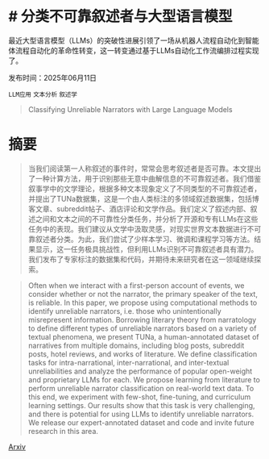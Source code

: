 # # 分类不可靠叙述者与大型语言模型
最近大型语言模型（LLMs）的突破性进展引领了一场从机器人流程自动化到智能体流程自动化的革命性转变，这一转变通过基于LLMs自动化工作流编排过程实现了。

发布时间：2025年06月11日

`LLM应用` `文本分析` `叙述学`

> Classifying Unreliable Narrators with Large Language Models

# 摘要

> 当我们阅读第一人称叙述的事件时，常常会思考叙述者是否可靠。本文提出了一种计算方法，用于识别那些无意中曲解信息的不可靠叙述者。我们借鉴叙事学中的文学理论，根据多种文本现象定义了不同类型的不可靠叙述者，并提出了TUNa数据集，这是一个由人类标注的多领域叙述数据集，包括博客文章、subreddit帖子、酒店评论和文学作品。我们定义了叙述内部、叙述之间和文本之间的不可靠性分类任务，并分析了开源和专有LLMs在这些任务中的表现。我们建议从文学中汲取灵感，对现实世界文本数据进行不可靠叙述者分类。为此，我们尝试了少样本学习、微调和课程学习等方法。结果显示，这一任务极具挑战性，但利用LLMs识别不可靠叙述者具有潜力。我们发布了专家标注的数据集和代码，并期待未来研究者在这一领域继续探索。

> Often when we interact with a first-person account of events, we consider whether or not the narrator, the primary speaker of the text, is reliable. In this paper, we propose using computational methods to identify unreliable narrators, i.e. those who unintentionally misrepresent information. Borrowing literary theory from narratology to define different types of unreliable narrators based on a variety of textual phenomena, we present TUNa, a human-annotated dataset of narratives from multiple domains, including blog posts, subreddit posts, hotel reviews, and works of literature. We define classification tasks for intra-narrational, inter-narrational, and inter-textual unreliabilities and analyze the performance of popular open-weight and proprietary LLMs for each. We propose learning from literature to perform unreliable narrator classification on real-world text data. To this end, we experiment with few-shot, fine-tuning, and curriculum learning settings. Our results show that this task is very challenging, and there is potential for using LLMs to identify unreliable narrators. We release our expert-annotated dataset and code and invite future research in this area.

[Arxiv](https://arxiv.org/abs/2506.10231)